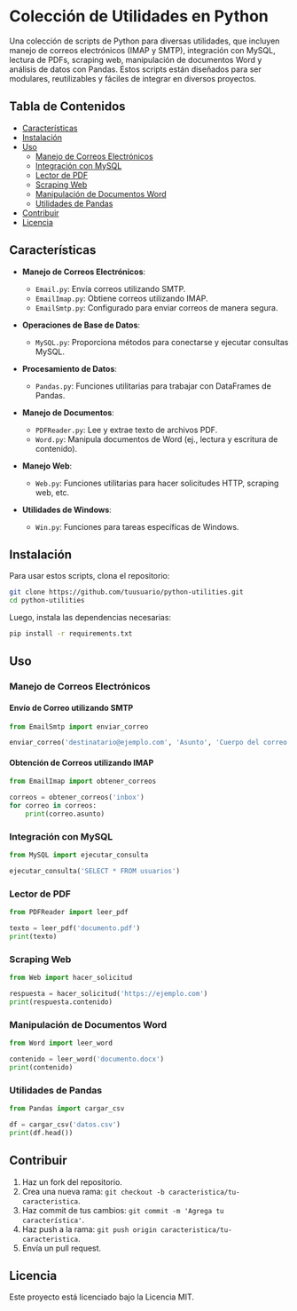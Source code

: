 
# Colección de Utilidades en Python

Una colección de scripts de Python para diversas utilidades, que incluyen manejo de correos electrónicos (IMAP y SMTP), integración con MySQL, lectura de PDFs, scraping web, manipulación de documentos Word y análisis de datos con Pandas. Estos scripts están diseñados para ser modulares, reutilizables y fáciles de integrar en diversos proyectos.

## Tabla de Contenidos

- [Características](#características)
- [Instalación](#instalación)
- [Uso](#uso)
  - [Manejo de Correos Electrónicos](#manejo-de-correos-electrónicos)
  - [Integración con MySQL](#integración-con-mysql)
  - [Lector de PDF](#lector-de-pdf)
  - [Scraping Web](#scraping-web)
  - [Manipulación de Documentos Word](#manipulación-de-documentos-word)
  - [Utilidades de Pandas](#utilidades-de-pandas)
- [Contribuir](#contribuir)
- [Licencia](#licencia)

## Características

- **Manejo de Correos Electrónicos**:
  - `Email.py`: Envía correos utilizando SMTP.
  - `EmailImap.py`: Obtiene correos utilizando IMAP.
  - `EmailSmtp.py`: Configurado para enviar correos de manera segura.

- **Operaciones de Base de Datos**:
  - `MySQL.py`: Proporciona métodos para conectarse y ejecutar consultas MySQL.

- **Procesamiento de Datos**:
  - `Pandas.py`: Funciones utilitarias para trabajar con DataFrames de Pandas.

- **Manejo de Documentos**:
  - `PDFReader.py`: Lee y extrae texto de archivos PDF.
  - `Word.py`: Manipula documentos de Word (ej., lectura y escritura de contenido).

- **Manejo Web**:
  - `Web.py`: Funciones utilitarias para hacer solicitudes HTTP, scraping web, etc.

- **Utilidades de Windows**:
  - `Win.py`: Funciones para tareas específicas de Windows.

## Instalación

Para usar estos scripts, clona el repositorio:

```bash
git clone https://github.com/tuusuario/python-utilities.git
cd python-utilities
```

Luego, instala las dependencias necesarias:

```bash
pip install -r requirements.txt
```

## Uso

### Manejo de Correos Electrónicos

#### Envío de Correo utilizando SMTP

```python
from EmailSmtp import enviar_correo

enviar_correo('destinatario@ejemplo.com', 'Asunto', 'Cuerpo del correo', 'adjunto.pdf')
```

#### Obtención de Correos utilizando IMAP

```python
from EmailImap import obtener_correos

correos = obtener_correos('inbox')
for correo in correos:
    print(correo.asunto)
```

### Integración con MySQL

```python
from MySQL import ejecutar_consulta

ejecutar_consulta('SELECT * FROM usuarios')
```

### Lector de PDF

```python
from PDFReader import leer_pdf

texto = leer_pdf('documento.pdf')
print(texto)
```

### Scraping Web

```python
from Web import hacer_solicitud

respuesta = hacer_solicitud('https://ejemplo.com')
print(respuesta.contenido)
```

### Manipulación de Documentos Word

```python
from Word import leer_word

contenido = leer_word('documento.docx')
print(contenido)
```

### Utilidades de Pandas

```python
from Pandas import cargar_csv

df = cargar_csv('datos.csv')
print(df.head())
```

## Contribuir

1. Haz un fork del repositorio.
2. Crea una nueva rama: `git checkout -b caracteristica/tu-caracteristica`.
3. Haz commit de tus cambios: `git commit -m 'Agrega tu característica'`.
4. Haz push a la rama: `git push origin caracteristica/tu-caracteristica`.
5. Envía un pull request.

## Licencia

Este proyecto está licenciado bajo la Licencia MIT.

